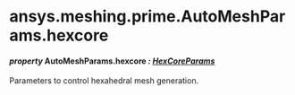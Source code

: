<a id="ansys-meshing-prime-automeshparams-hexcore"></a>

# ansys.meshing.prime.AutoMeshParams.hexcore

<a id="ansys.meshing.prime.AutoMeshParams.hexcore"></a>

#### *property* AutoMeshParams.hexcore *: [HexCoreParams](ansys.meshing.prime.HexCoreParams.md#ansys.meshing.prime.HexCoreParams)*

Parameters to control hexahedral mesh generation.

<!-- !! processed by numpydoc !! -->
